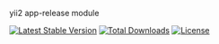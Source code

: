 yii2 app-release module

[![Latest Stable Version](https://poser.pugx.org/zacksleo/yii2-app-release/version)](https://packagist.org/packages/zacksleo/yii2-app-release)
[![Total Downloads](https://poser.pugx.org/zacksleo/yii2-app-release/downloads)](https://packagist.org/packages/zacksleo/yii2-app-release)
[![License](https://poser.pugx.org/zacksleo/yii2-app-release/license)](https://packagist.org/packages/zacksleo/yii2-app-release)